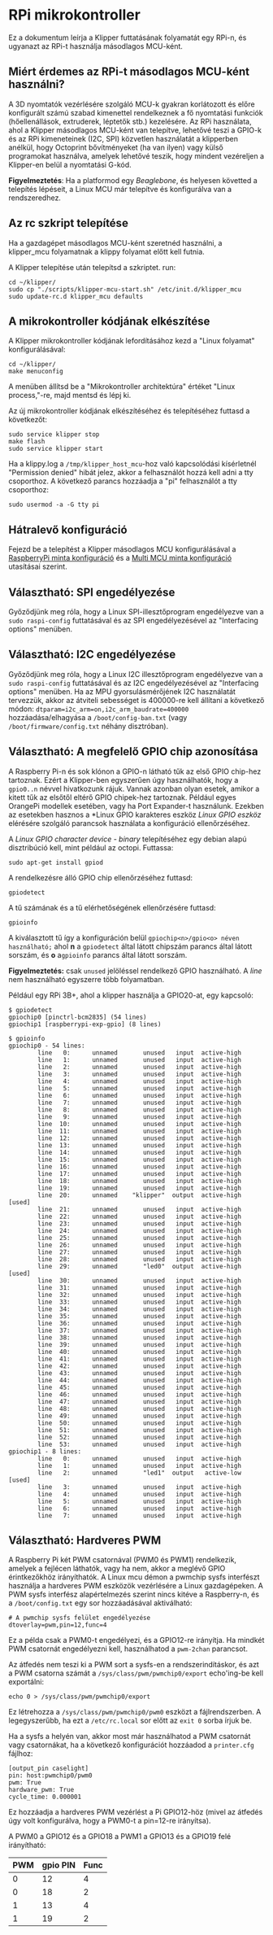 # RPi mikrokontroller

Ez a dokumentum leírja a Klipper futtatásának folyamatát egy RPi-n, és ugyanazt az RPi-t használja másodlagos MCU-ként.

## Miért érdemes az RPi-t másodlagos MCU-ként használni?

A 3D nyomtatók vezérlésére szolgáló MCU-k gyakran korlátozott és előre konfigurált számú szabad kimenettel rendelkeznek a fő nyomtatási funkciók (hőellenállások, extruderek, léptetők stb.) kezelésére. Az RPi használata, ahol a Klipper másodlagos MCU-ként van telepítve, lehetővé teszi a GPIO-k és az RPi kimeneteinek (I2C, SPI) közvetlen használatát a klipperben anélkül, hogy Octoprint bővítményeket (ha van ilyen) vagy külső programokat használva, amelyek lehetővé teszik, hogy mindent vezéreljen a Klipper-en belül a nyomtatási G-kód.

**Figyelmeztetés**: Ha a platformod egy *Beaglebone*, és helyesen követted a telepítés lépéseit, a Linux MCU már telepítve és konfigurálva van a rendszeredhez.

## Az rc szkript telepítése

Ha a gazdagépet másodlagos MCU-ként szeretnéd használni, a klipper_mcu folyamatnak a klippy folyamat előtt kell futnia.

A Klipper telepítése után telepítsd a szkriptet. run:

```
cd ~/klipper/
sudo cp "./scripts/klipper-mcu-start.sh" /etc/init.d/klipper_mcu
sudo update-rc.d klipper_mcu defaults
```

## A mikrokontroller kódjának elkészítése

A Klipper mikrokontroller kódjának lefordításához kezd a "Linux folyamat" konfigurálásával:

```
cd ~/klipper/
make menuconfig
```

A menüben állítsd be a "Mikrokontroller architektúra" értéket "Linux process,"-re, majd mentsd és lépj ki.

Az új mikrokontroller kódjának elkészítéséhez és telepítéséhez futtasd a következőt:

```
sudo service klipper stop
make flash
sudo service klipper start
```

Ha a klippy.log a `/tmp/klipper_host_mcu`-hoz való kapcsolódási kísérletnél "Permission denied" hibát jelez, akkor a felhasználót hozzá kell adni a tty csoporthoz. A következő parancs hozzáadja a "pi" felhasználót a tty csoporthoz:

```
sudo usermod -a -G tty pi
```

## Hátralevő konfiguráció

Fejezd be a telepítést a Klipper másodlagos MCU konfigurálásával a [RaspberryPi minta konfiguráció](../config/sample-raspberry-pi.cfg) és a [Multi MCU minta konfiguráció](../config/sample-multi-mcu.cfg) utasításai szerint.

## Választható: SPI engedélyezése

Győződjünk meg róla, hogy a Linux SPI-illesztőprogram engedélyezve van a `sudo raspi-config` futtatásával és az SPI engedélyezésével az "Interfacing options" menüben.

## Választható: I2C engedélyezése

Győződjünk meg róla, hogy a Linux I2C illesztőprogram engedélyezve van a `sudo raspi-config` futtatásával és az I2C engedélyezésével az "Interfacing options" menüben. Ha az MPU gyorsulásmérőjének I2C használatát tervezzük, akkor az átviteli sebességet is 400000-re kell állítani a következő módon: `dtparam=i2c_arm=on,i2c_arm_baudrate=400000` hozzáadása/elhagyása a `/boot/config-ban.txt` (vagy `/boot/firmware/config.txt` néhány disztróban).

## Választható: A megfelelő GPIO chip azonosítása

A Raspberry Pi-n és sok klónon a GPIO-n látható tűk az első GPIO chip-hez tartoznak. Ezért a Klipper-ben egyszerűen úgy használhatók, hogy a `gpio0..n` névvel hivatkozunk rájuk. Vannak azonban olyan esetek, amikor a kitett tűk az elsőtől eltérő GPIO chipek-hez tartoznak. Például egyes OrangePi modellek esetében, vagy ha Port Expander-t használunk. Ezekben az esetekben hasznos a *Linux GPIO karakteres eszköz *Linux GPIO eszköz* elérésére szolgáló parancsok használata a konfiguráció ellenőrzéséhez.

A *Linux GPIO character device - binary* telepítéséhez egy debian alapú disztribúció kell, mint például az octopi. Futtassa:

```
sudo apt-get install gpiod
```

A rendelkezésre álló GPIO chip ellenőrzéséhez futtasd:

```
gpiodetect
```

A tű számának és a tű elérhetőségének ellenőrzésére futtasd:

```
gpioinfo
```

A kiválasztott tű így a konfiguráción belül `gpiochip<n>/gpio<o> néven használható;` ahol **n** a `gpiodetect` által látott chipszám parancs által látott sorszám, és **o** a`gpioinfo` parancs által látott sorszám.

**Figyelmeztetés:** csak `unused` jelöléssel rendelkező GPIO használható. A *line* nem használható egyszerre több folyamatban.

Például egy RPi 3B+, ahol a klipper használja a GPIO20-at, egy kapcsoló:

```
$ gpiodetect
gpiochip0 [pinctrl-bcm2835] (54 lines)
gpiochip1 [raspberrypi-exp-gpio] (8 lines)

$ gpioinfo
gpiochip0 - 54 lines:
        line   0:      unnamed       unused   input  active-high
        line   1:      unnamed       unused   input  active-high
        line   2:      unnamed       unused   input  active-high
        line   3:      unnamed       unused   input  active-high
        line   4:      unnamed       unused   input  active-high
        line   5:      unnamed       unused   input  active-high
        line   6:      unnamed       unused   input  active-high
        line   7:      unnamed       unused   input  active-high
        line   8:      unnamed       unused   input  active-high
        line   9:      unnamed       unused   input  active-high
        line  10:      unnamed       unused   input  active-high
        line  11:      unnamed       unused   input  active-high
        line  12:      unnamed       unused   input  active-high
        line  13:      unnamed       unused   input  active-high
        line  14:      unnamed       unused   input  active-high
        line  15:      unnamed       unused   input  active-high
        line  16:      unnamed       unused   input  active-high
        line  17:      unnamed       unused   input  active-high
        line  18:      unnamed       unused   input  active-high
        line  19:      unnamed       unused   input  active-high
        line  20:      unnamed    "klipper"  output  active-high [used]
        line  21:      unnamed       unused   input  active-high
        line  22:      unnamed       unused   input  active-high
        line  23:      unnamed       unused   input  active-high
        line  24:      unnamed       unused   input  active-high
        line  25:      unnamed       unused   input  active-high
        line  26:      unnamed       unused   input  active-high
        line  27:      unnamed       unused   input  active-high
        line  28:      unnamed       unused   input  active-high
        line  29:      unnamed       "led0"  output  active-high [used]
        line  30:      unnamed       unused   input  active-high
        line  31:      unnamed       unused   input  active-high
        line  32:      unnamed       unused   input  active-high
        line  33:      unnamed       unused   input  active-high
        line  34:      unnamed       unused   input  active-high
        line  35:      unnamed       unused   input  active-high
        line  36:      unnamed       unused   input  active-high
        line  37:      unnamed       unused   input  active-high
        line  38:      unnamed       unused   input  active-high
        line  39:      unnamed       unused   input  active-high
        line  40:      unnamed       unused   input  active-high
        line  41:      unnamed       unused   input  active-high
        line  42:      unnamed       unused   input  active-high
        line  43:      unnamed       unused   input  active-high
        line  44:      unnamed       unused   input  active-high
        line  45:      unnamed       unused   input  active-high
        line  46:      unnamed       unused   input  active-high
        line  47:      unnamed       unused   input  active-high
        line  48:      unnamed       unused   input  active-high
        line  49:      unnamed       unused   input  active-high
        line  50:      unnamed       unused   input  active-high
        line  51:      unnamed       unused   input  active-high
        line  52:      unnamed       unused   input  active-high
        line  53:      unnamed       unused   input  active-high
gpiochip1 - 8 lines:
        line   0:      unnamed       unused   input  active-high
        line   1:      unnamed       unused   input  active-high
        line   2:      unnamed       "led1"  output   active-low [used]
        line   3:      unnamed       unused   input  active-high
        line   4:      unnamed       unused   input  active-high
        line   5:      unnamed       unused   input  active-high
        line   6:      unnamed       unused   input  active-high
        line   7:      unnamed       unused   input  active-high
```

## Választható: Hardveres PWM

A Raspberry Pi két PWM csatornával (PWM0 és PWM1) rendelkezik, amelyek a fejlécen láthatók, vagy ha nem, akkor a meglévő GPIO érintkezőkhöz irányíthatók. A Linux mcu démon a pwmchip sysfs interfészt használja a hardveres PWM eszközök vezérlésére a Linux gazdagépeken. A PWM sysfs interfész alapértelmezés szerint nincs kitéve a Raspberry-n, és a `/boot/config.txt` egy sor hozzáadásával aktiválható:

```
# A pwmchip sysfs felület engedélyezése
dtoverlay=pwm,pin=12,func=4
```

Ez a példa csak a PWM0-t engedélyezi, és a GPIO12-re irányítja. Ha mindkét PWM csatornát engedélyezni kell, használhatod a `pwm-2chan` parancsot.

Az átfedés nem teszi ki a PWM sort a sysfs-en a rendszerindításkor, és azt a PWM csatorna számát a `/sys/class/pwm/pwmchip0/export` echo'ing-be kell exportálni:

```
echo 0 > /sys/class/pwm/pwmchip0/export
```

Ez létrehozza a `/sys/class/pwm/pwmchip0/pwm0` eszközt a fájlrendszerben. A legegyszerűbb, ha ezt a `/etc/rc.local` sor előtt az `exit 0` sorba írjuk be.

Ha a sysfs a helyén van, akkor most már használhatod a PWM csatornát vagy csatornákat, ha a következő konfigurációt hozzáadod a `printer.cfg` fájlhoz:

```
[output_pin caselight]
pin: host:pwmchip0/pwm0
pwm: True
hardware_pwm: True
cycle_time: 0.000001
```

Ez hozzáadja a hardveres PWM vezérlést a Pi GPIO12-höz (mivel az átfedés úgy volt konfigurálva, hogy a PWM0-t a pin=12-re irányítsa).

A PWM0 a GPIO12 és a GPIO18 a PWM1 a GPIO13 és a GPIO19 felé irányítható:

| PWM | gpio PIN | Func |
| --- | --- | --- |
| 0 | 12 | 4 |
| 0 | 18 | 2 |
| 1 | 13 | 4 |
| 1 | 19 | 2 |
